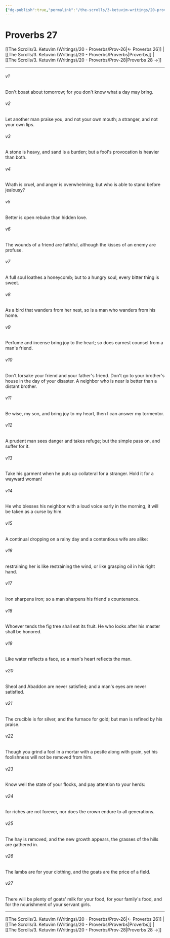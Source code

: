 ```yaml
---
{"dg-publish":true,"permalink":"/the-scrolls/3-ketuvim-writings/20-proverbs/prov-27/","tags":["TheScrolls","Ketuvim"]}
---
```



# Proverbs 27

[[The Scrolls/3. Ketuvim (Writings)/20 - Proverbs/Prov-26\|← Proverbs 26]] | [[The Scrolls/3. Ketuvim (Writings)/20 - Proverbs/Proverbs\|Proverbs]] | [[The Scrolls/3. Ketuvim (Writings)/20 - Proverbs/Prov-28\|Proverbs 28 →]]
***



###### v1 
Don't boast about tomorrow; for you don't know what a day may bring. 

###### v2 
Let another man praise you, and not your own mouth; a stranger, and not your own lips. 

###### v3 
A stone is heavy, and sand is a burden; but a fool's provocation is heavier than both. 

###### v4 
Wrath is cruel, and anger is overwhelming; but who is able to stand before jealousy? 

###### v5 
Better is open rebuke than hidden love. 

###### v6 
The wounds of a friend are faithful, although the kisses of an enemy are profuse. 

###### v7 
A full soul loathes a honeycomb; but to a hungry soul, every bitter thing is sweet. 

###### v8 
As a bird that wanders from her nest, so is a man who wanders from his home. 

###### v9 
Perfume and incense bring joy to the heart; so does earnest counsel from a man's friend. 

###### v10 
Don't forsake your friend and your father's friend. Don't go to your brother's house in the day of your disaster. A neighbor who is near is better than a distant brother. 

###### v11 
Be wise, my son, and bring joy to my heart, then I can answer my tormentor. 

###### v12 
A prudent man sees danger and takes refuge; but the simple pass on, and suffer for it. 

###### v13 
Take his garment when he puts up collateral for a stranger. Hold it for a wayward woman! 

###### v14 
He who blesses his neighbor with a loud voice early in the morning, it will be taken as a curse by him. 

###### v15 
A continual dropping on a rainy day and a contentious wife are alike: 

###### v16 
restraining her is like restraining the wind, or like grasping oil in his right hand. 

###### v17 
Iron sharpens iron; so a man sharpens his friend's countenance. 

###### v18 
Whoever tends the fig tree shall eat its fruit. He who looks after his master shall be honored. 

###### v19 
Like water reflects a face, so a man's heart reflects the man. 

###### v20 
Sheol and Abaddon are never satisfied; and a man's eyes are never satisfied. 

###### v21 
The crucible is for silver, and the furnace for gold; but man is refined by his praise. 

###### v22 
Though you grind a fool in a mortar with a pestle along with grain, yet his foolishness will not be removed from him. 

###### v23 
Know well the state of your flocks, and pay attention to your herds: 

###### v24 
for riches are not forever, nor does the crown endure to all generations. 

###### v25 
The hay is removed, and the new growth appears, the grasses of the hills are gathered in. 

###### v26 
The lambs are for your clothing, and the goats are the price of a field. 

###### v27 
There will be plenty of goats' milk for your food, for your family's food, and for the nourishment of your servant girls.

***
[[The Scrolls/3. Ketuvim (Writings)/20 - Proverbs/Prov-26\|← Proverbs 26]] | [[The Scrolls/3. Ketuvim (Writings)/20 - Proverbs/Proverbs\|Proverbs]] | [[The Scrolls/3. Ketuvim (Writings)/20 - Proverbs/Prov-28\|Proverbs 28 →]]
